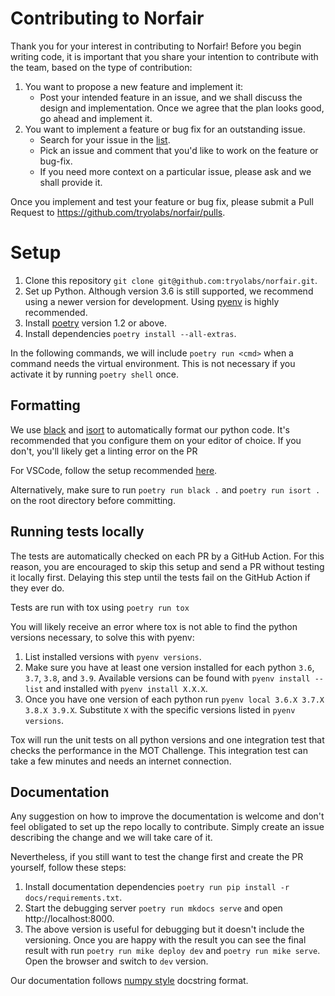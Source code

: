# Contributing to Norfair

Thank you for your interest in contributing to Norfair! Before you begin writing code, it is important that you share your intention to contribute with the team, based on the type of contribution:

1. You want to propose a new feature and implement it:
    - Post your intended feature in an issue, and we shall discuss the design and implementation. Once we agree that the plan looks good, go ahead and implement it.
2. You want to implement a feature or bug fix for an outstanding issue.
    - Search for your issue in the [list](https://github.com/tryolabs/norfair/issues).
    - Pick an issue and comment that you'd like to work on the feature or bug-fix.
    - If you need more context on a particular issue, please ask and we shall provide it.

Once you implement and test your feature or bug fix, please submit a Pull Request to https://github.com/tryolabs/norfair/pulls.


# Setup

1. Clone this repository `git clone git@github.com:tryolabs/norfair.git`.
2. Set up Python. Although version 3.6 is still supported, we recommend using a newer version for development. Using [pyenv](https://github.com/pyenv/pyenv) is highly recommended.
3. Install [poetry](https://python-poetry.org/docs/#installation) version 1.2 or above.
4. Install dependencies `poetry install --all-extras`.

In the following commands, we will include `poetry run <cmd>` when a command needs the virtual environment. This is not necessary if you activate it by running `poetry shell` once.

## Formatting

We use [black](https://black.readthedocs.io/en/stable/) and [isort](https://pycqa.github.io/isort/) to automatically format our python code. It's recommended that you configure them on your editor of choice. If you don't, you'll likely get a linting error on the PR

For VSCode, follow the setup recommended [here](https://code.visualstudio.com/docs/python/editing).

Alternatively, make sure to run `poetry run black .` and `poetry run isort .` on the root directory before committing.

## Running tests locally

The tests are automatically checked on each PR by a GitHub Action. For this reason, you are encouraged to skip this setup and send a PR without testing it locally first. Delaying this step until the tests fail on the GitHub Action if they ever do.

Tests are run with tox using `poetry run tox`

You will likely receive an error where tox is not able to find the python versions necessary, to solve this with pyenv:

1. List installed versions with `pyenv versions`.
2. Make sure you have at least one version installed for each python `3.6`, `3.7`, `3.8`, and `3.9`. Available versions can be found with `pyenv install --list` and installed with `pyenv install X.X.X`.
3. Once you have one version of each python run `pyenv local 3.6.X 3.7.X 3.8.X 3.9.X`. Substitute `X` with the specific versions listed in `pyenv versions`.

Tox will run the unit tests on all python versions and one integration test that checks the performance in the MOT Challenge. This integration test can take a few minutes and needs an internet connection.

## Documentation

Any suggestion on how to improve the documentation is welcome and don't feel obligated to set up the repo locally to contribute. Simply create an issue describing the change and we will take care of it.

Nevertheless, if you still want to test the change first and create the PR yourself, follow these steps:

1. Install documentation dependencies `poetry run pip install -r docs/requirements.txt`.
2. Start the debugging server `poetry run mkdocs serve` and open http://localhost:8000.
3. The above version is useful for debugging but it doesn't include the versioning. Once you are happy with the result you can see the final result with run `poetry run mike deploy dev` and `poetry run mike serve`. Open the browser and switch to `dev` version.

Our documentation follows [numpy style](https://numpydoc.readthedocs.io/en/latest/format.html) docstring format.
